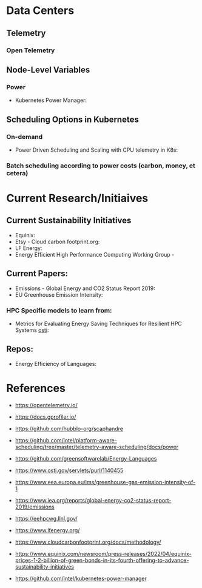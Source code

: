 # Data Centers

## Telemetry

### Open Telemetry


## Node-Level Variables

### Power
* Kubernetes Power Manager:  

###

## Scheduling Options in Kubernetes

### On-demand 

* Power Driven Scheduling and Scaling with CPU telemetry in K8s: 
### Batch scheduling according to power costs (carbon, money, et cetera)

# Current Research/Initiaives

## Current Sustainability Initiatives
* Equinix: 
* Etsy - Cloud carbon footprint.org: 
* LF Energy:  
* Energy Efficient High Performance Computing Working Group - 

## Current Papers:

* Emissions - Global Energy and CO2 Status Report 2019:  
* EU Greenhouse Emission Intensity:  

### HPC Specific models to learn from:

* Metrics for Evaluating Energy Saving Techniques for Resilient HPC Systems [osti](#osti): 

## Repos:

* Energy Efficiency of Languages:  

# References
* <a name="opentelemetry">https://opentelemetry.io/</a>

* <a name="grofiler">https://docs.gprofiler.io/</a>

* <a name="scaphandre">https://github.com/hubblo-org/scaphandre</a>

* <a name="platform-aware-scheduling">https://github.com/intel/platform-aware-scheduling/tree/master/telemetry-aware-scheduling/docs/power</a>

* <a name="energy-lanaguage">https://github.com/greensoftwarelab/Energy-Languages</a>

* <a name="osti">https://www.osti.gov/servlets/purl/1140455</a>

* <a name="europa-ghg">https://www.eea.europa.eu/ims/greenhouse-gas-emission-intensity-of-1</a>

* <a name="iea-emission">https://www.iea.org/reports/global-energy-co2-status-report-2019/emissions</a>

* <a name="llnl">https://eehpcwg.llnl.gov/</a>

* <a name="lfenergy">https://www.lfenergy.org/</a>

* <a name="ccf-methodology">https://www.cloudcarbonfootprint.org/docs/methodology/</a>

* <a name="equinix">https://www.equinix.com/newsroom/press-releases/2022/04/equinix-prices-1-2-billion-of-green-bonds-in-its-fourth-offering-to-advance-sustainability-initiatives</a>

* <a name="k8s-power-manager">https://github.com/intel/kubernetes-power-manager</a>


